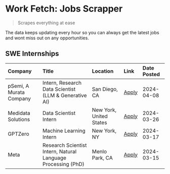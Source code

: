 # Work Fetch: Jobs Scrapper
> Scrapes everything at ease

The data keeps updating every hour so you can always get the latest jobs and wont miss out on any opportunities.

## SWE Internships
<!--START_SECTION:workfetch-->
| Company                 | Title                                                        | Location                | Link                                                                                                                                                                                                                                                                         | Date Posted   |
|:------------------------|:-------------------------------------------------------------|:------------------------|:-----------------------------------------------------------------------------------------------------------------------------------------------------------------------------------------------------------------------------------------------------------------------------|:--------------|
| pSemi, A Murata Company | Intern, Research Data Scientist (LLM & Generative AI)        | San Diego, CA           | [Apply](https://www.linkedin.com/jobs/view/intern-research-data-scientist-llm-generative-ai-at-psemi-a-murata-company-3887074168?position=3&pageNum=0&refId=1ArhbXa9r4jAQvgdPquWiA%3D%3D&trackingId=nxDKzRhlmYVTlqGCHxBc%2FQ%3D%3D&trk=public_jobs_jserp-result_search-card) | 2024-04-08    |
| Medidata Solutions      | Data Scientist Intern                                        | New York, United States | [Apply](https://www.linkedin.com/jobs/view/data-scientist-intern-at-medidata-solutions-3810253704?position=8&pageNum=0&refId=1ArhbXa9r4jAQvgdPquWiA%3D%3D&trackingId=H0NcVaTpZozNCcCI%2BQzstQ%3D%3D&trk=public_jobs_jserp-result_search-card)                                | 2024-03-26    |
| GPTZero                 | Machine Learning Intern                                      | New York, NY            | [Apply](https://www.linkedin.com/jobs/view/machine-learning-intern-at-gptzero-3860723963?position=7&pageNum=0&refId=1ArhbXa9r4jAQvgdPquWiA%3D%3D&trackingId=Uyss8oZjLrUDtsMFzS%2B%2Bfw%3D%3D&trk=public_jobs_jserp-result_search-card)                                       | 2024-03-17    |
| Meta                    | Research Scientist Intern, Natural Language Processing (PhD) | Menlo Park, CA          | [Apply](https://www.linkedin.com/jobs/view/research-scientist-intern-natural-language-processing-phd-at-meta-3858718375?position=9&pageNum=0&refId=1ArhbXa9r4jAQvgdPquWiA%3D%3D&trackingId=3wyjSuEA2WZcn0IGhVY4Gw%3D%3D&trk=public_jobs_jserp-result_search-card)            | 2024-03-15    |
<!--END_SECTION:workfetch-->
